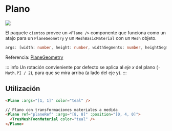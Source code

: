# Plano <Badge type="warning" text="^1.5.0" />

![](/cientos/plane.png)

El paquete `cientos` provee un `<Plane />` componente que funciona como un atajo para un `PlaneGeometry` y un `MeshBasicMaterial` con un `Mesh` objeto.

```typescript
args: [width: number, height: number, widthSegments: number, heightSegments: number]
```

Referencia: [PlaneGeometry](https://threejs.org/docs/?q=plane#api/en/geometries/PlaneGeometry)

::: info
Un rotación convieniente por defecto se aplica al _eje x_ del plano (`-Math.PI / 2`), para que se mira arriba (a lado del eje y).
:::

## Utilización

```html
<Plane :args="[1, 1]" color="teal" />

// Plano con transformaciones materiales a medida
<Plane ref="planeRef" :args="[8, 8]" :position="[0, 4, 0]">
  <TresMeshToonMaterial color="teal" />
</Plane>
```
